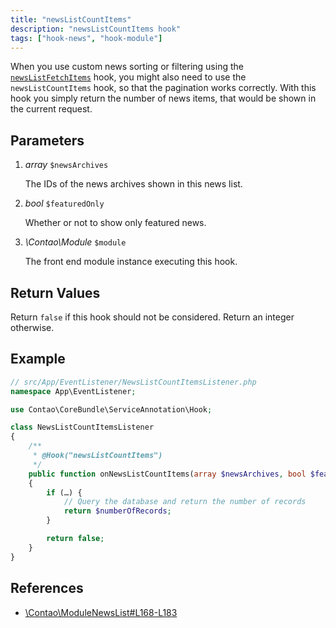 ```yaml
---
title: "newsListCountItems"
description: "newsListCountItems hook"
tags: ["hook-news", "hook-module"]
---
```



When you use custom news sorting or filtering using the [`newsListFetchItems`](../newsListFetchItems)
hook, you might also need to use the `newsListCountItems` hook, so that the pagination
works correctly. With this hook you simply return the number of news items, that would
be shown in the current request.


## Parameters

1. *array* `$newsArchives`

    The IDs of the news archives shown in this news list.

2. *bool* `$featuredOnly`

    Whether or not to show only featured news.

3. *\Contao\Module* `$module`

    The front end module instance executing this hook.


## Return Values

Return `false` if this hook should not be considered. Return an integer otherwise.


## Example

```php
// src/App/EventListener/NewsListCountItemsListener.php
namespace App\EventListener;

use Contao\CoreBundle\ServiceAnnotation\Hook;

class NewsListCountItemsListener
{
    /**
     * @Hook("newsListCountItems")
     */
    public function onNewsListCountItems(array $newsArchives, bool $featuredOnly, \Contao\Module $module): mixed
    {
        if (…) {
            // Query the database and return the number of records
            return $numberOfRecords;
        }

        return false;
    }
}
```


## References

* [\Contao\ModuleNewsList#L168-L183](https://github.com/contao/contao/blob/4.7.6/news-bundle/src/Resources/contao/modules/ModuleNewsList.php#L168-L183)
